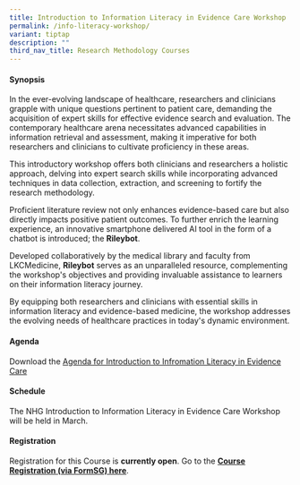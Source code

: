 ```yaml
---
title: Introduction to Information Literacy in Evidence Care Workshop
permalink: /info-literacy-workshop/
variant: tiptap
description: ""
third_nav_title: Research Methodology Courses
---
```

<h4><strong>Synopsis</strong></h4>
<p>In the ever-evolving landscape of healthcare, researchers and clinicians
grapple with unique questions pertinent to patient care, demanding the
acquisition of expert skills for effective evidence search and evaluation.
The contemporary healthcare arena necessitates advanced capabilities in
information retrieval and assessment, making it imperative for both researchers
and clinicians to cultivate proficiency in these areas.</p>
<p></p>
<p>This introductory workshop offers both clinicians and researchers a holistic
approach, delving into expert search skills while incorporating advanced
techniques in data collection, extraction, and screening to fortify the
research methodology.</p>
<p></p>
<p>Proficient literature review not only enhances evidence-based care but
also directly impacts positive patient outcomes. To further enrich the
learning experience, an innovative smartphone delivered AI tool in the
form of a chatbot is introduced; the <strong>Rileybot</strong>.</p>
<p></p>
<p>Developed collaboratively by the medical library and faculty from LKCMedicine, <strong>Rileybot</strong> serves
as an unparalleled resource, complementing the workshop's objectives and
providing invaluable assistance to learners on their information literacy
journey.</p>
<p></p>
<p>By equipping both researchers and clinicians with essential skills in
information literacy and evidence-based medicine, the workshop addresses
the evolving needs of healthcare practices in today's dynamic environment.</p>
<h4><strong>Agenda</strong></h4>
<p>Download the <a href="/files/Training/Latest_Agenda__NHG_Workshop_Intro_to_Information_Literacy_in_Evidence_Care_NS.pdf" rel="noopener nofollow" target="_blank">Agenda for Introduction to Infromation Literacy in Evidence Care</a>
</p>
<h4><strong>Schedule</strong></h4>
<p>The NHG Introduction to Information Literacy in Evidence Care Workshop
will be held in March.</p>
<h4><strong>Registration</strong></h4>
<p>Registration for this Course is <strong>currently open</strong>. Go to
the <strong><a href="https://form.gov.sg/6694c513d0bdcd1a3667da71" rel="noopener nofollow" target="_blank">Course Registration (via FormSG) here</a></strong>.</p>